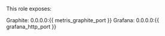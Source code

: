 This role exposes:

Graphite: 0.0.0.0:{{ metris_graphite_port }}
Grafana: 0.0.0.0:{{ grafana_http_port }}